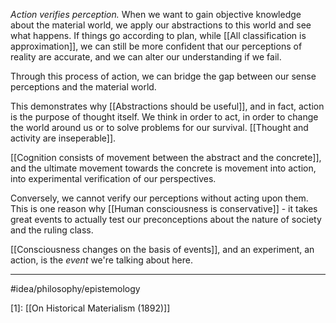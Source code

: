 *Action verifies perception.* When we want to gain objective knowledge about the material world, we apply our abstractions to this world and see what happens. If things go according to plan, while [[All classification is approximation]], we can still be more confident that our perceptions of reality are accurate, and we can alter our understanding if we fail. 

Through this process of action, we can bridge the gap between our sense perceptions and the material world. 

This demonstrates why [[Abstractions should be useful]], and in fact, action is the purpose of thought itself. We think in order to act, in order to change the world around us or to solve problems for our survival. [[Thought and activity are inseperable]]. 

[[Cognition consists of movement between the abstract and the concrete]], and the ultimate movement towards the concrete is movement into action, into experimental verification of our perspectives. 

Conversely, we cannot verify our perceptions without acting upon them. This is one reason why [[Human consciousness is conservative]] - it takes great events to actually test our preconceptions about the nature of society and the ruling class. 

[[Consciousness changes on the basis of events]], and an experiment, an action, is the *event* we're talking about here. 

---
#idea/philosophy/epistemology 

[1]: [[On Historical Materialism (1892)]]